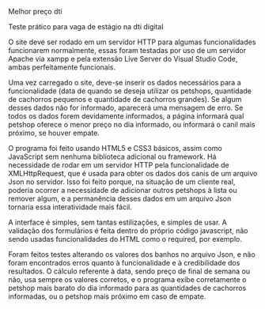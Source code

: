 Melhor preço dti

Teste prático para vaga de estágio na dti digital

O site deve ser rodado em um servidor HTTP para algumas funcionalidades funcionarem normalmente, essas foram testadas por uso de um servidor Apache via xampp e pela extensão Live Server do Visual Studio Code, ambas perfeitamente funcionais.

Uma vez carregado o site, deve-se inserir os dados necessários para a funcionalidade (data de quando se deseja utilizar os petshops, quantidade de cachorros pequenos e quantidade de cachorros grandes). Se algum desses dados não for informado, aparecerá uma mensagem de erro. Se todos os dados forem devidamente informados, a página informará qual petshop oferece o menor preço no dia informado, ou informará o canil mais próximo, se houver empate.

O programa foi feito usando HTML5 e CSS3 básicos, assim como JavaScript sem nenhuma biblioteca adicional ou framework. Há necessidade de rodar em um servidor HTTP pela funcionalidade de XMLHttpRequest, que é usada para obter os dados dos canis de um arquivo Json no servidor. Isso foi feito porque, na situação de um cliente real, poderia ocorrer a necessidade de adicionar outros petshops à lista ou remover algum, e a permanência desses dados em um arquivo Json tornaria essa interatividade mais fácil.

A interface é simples, sem tantas estilizações, e simples de usar. A validação dos formulários é feita dentro do próprio código javascript, não sendo usadas funcionalidades do HTML como o required, por exemplo.

Foram feitos testes alterando os valores dos banhos no arquivo Json, e não foram encontrados erros quanto à funcionalidade e à credibilidade dos resultados. O cálculo referente à data, sendo preço de final de semana ou não, usa sempre os valores corretos, e o programa exibe corretamente o petshop mais barato do dia informado para as quantidades de cachorros informadas, ou o petshop mais próximo em caso de empate.
